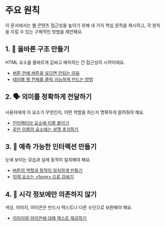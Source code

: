 # 주요 원칙

이 문서에서는 웹 콘텐츠 접근성을 높이기 위해 네 가지 핵심 원칙을 제시하고, 각 원칙을 지킬 수 있는 구체적인 방법을 제안해요.

## 1. 🧱 올바른 구조 만들기

HTML 요소를 올바르게 감싸고 배치하는 건 접근성의 시작이에요.

- [버튼 안에 버튼을 넣으면 안되는 이유](./structure/button-inside-button.md)
- [테이블 행 전체를 클릭 가능하게 만드는 방법](./structure/table-row-link.md)

## 2. 🗣️ 의미를 정확하게 전달하기

사용자에게 이 요소가 무엇인지, 어떤 역할을 하는지 명확하게 알려줘야 해요.

- [인터랙티브 요소에 이름 붙이기](./semantic/required-label.md)
- [같은 이름의 요소에는 설명 추가하기](./semantic/duplicate-interactive-element.md)

## 3. 🎯 예측 가능한 인터랙션 만들기

눈에 보이는 모습과 실제 동작이 일치해야 해요.

- [버튼의 역할과 동작이 일치하게 만들기](./predictability/fake-button.md)
- [입력 요소는 &lt;form&gt; 으로 감싸기](./predictability/form.md)

## 4. 🌈 시각 정보에만 의존하지 않기

색상, 이미지, 아이콘은 반드시 텍스트나 다른 수단으로 보완해야 해요.

- [이미지와 아이콘에 대체 텍스트 제공하기](./alt-text/image-alt.md)
